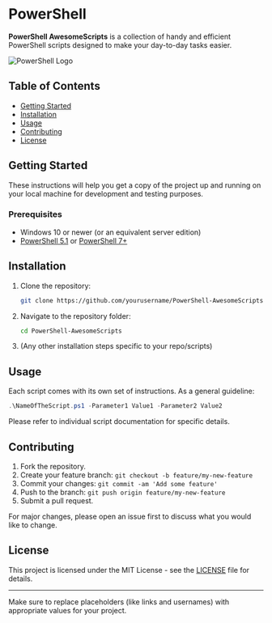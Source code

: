 # PowerShell

**PowerShell AwesomeScripts** is a collection of handy and efficient PowerShell scripts designed to make your day-to-day tasks easier.

![PowerShell Logo](link-to-logo-if-you-have-one.png)

## Table of Contents

- [Getting Started](#getting-started)
- [Installation](#installation)
- [Usage](#usage)
- [Contributing](#contributing)
- [License](#license)

## Getting Started

These instructions will help you get a copy of the project up and running on your local machine for development and testing purposes.

### Prerequisites

- Windows 10 or newer (or an equivalent server edition)
- [PowerShell 5.1](https://docs.microsoft.com/en-us/powershell/scripting/install/installing-windows-powershell?view=powershell-5.1) or [PowerShell 7+](https://docs.microsoft.com/en-us/powershell/scripting/install/installing-powershell-core-on-windows?view=powershell-7.1)

## Installation

1. Clone the repository:

   ```sh
   git clone https://github.com/yourusername/PowerShell-AwesomeScripts.git
   ```

2. Navigate to the repository folder:

   ```sh
   cd PowerShell-AwesomeScripts
   ```

3. (Any other installation steps specific to your repo/scripts)

## Usage

Each script comes with its own set of instructions. As a general guideline:

```powershell
.\NameOfTheScript.ps1 -Parameter1 Value1 -Parameter2 Value2
```

Please refer to individual script documentation for specific details.

## Contributing

1. Fork the repository.
2. Create your feature branch: `git checkout -b feature/my-new-feature`
3. Commit your changes: `git commit -am 'Add some feature'`
4. Push to the branch: `git push origin feature/my-new-feature`
5. Submit a pull request.

For major changes, please open an issue first to discuss what you would like to change.

## License

This project is licensed under the MIT License - see the [LICENSE](LICENSE) file for details.

---

Make sure to replace placeholders (like links and usernames) with appropriate values for your project.
